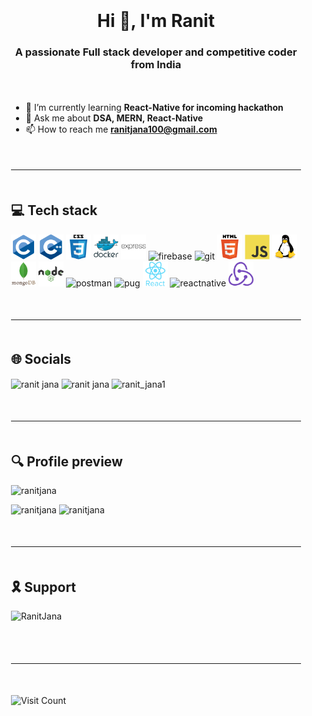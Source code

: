 <div style="padding: 20px;">
<h1 align="center">Hi 👋, I'm Ranit</h1>
<h3 align="center" style="margin-bottom: 50px;">A passionate Full stack developer and competitive coder from India</h3>

- 🌱 I’m currently learning <strong>React-Native for incoming hackathon</strong>
- 💬 Ask me about <strong>DSA, MERN, React-Native</strong>
-  📫 How to reach me <strong>ranitjana100@gmail.com</strong>

<hr style="margin: 50px 0;">

<h2>💻 Tech stack</h2>
<p align="left">
<img src="https://raw.githubusercontent.com/devicons/devicon/master/icons/c/c-original.svg" alt="c" width="40" height="40"/>
<img src="https://raw.githubusercontent.com/devicons/devicon/master/icons/cplusplus/cplusplus-original.svg" alt="cplusplus" width="40" height="40"/>
<img src="https://raw.githubusercontent.com/devicons/devicon/master/icons/css3/css3-original-wordmark.svg" alt="css3" width="40" height="40"/>
<img src="https://raw.githubusercontent.com/devicons/devicon/master/icons/docker/docker-original-wordmark.svg" alt="docker" width="40" height="40"/>
<img src="https://raw.githubusercontent.com/devicons/devicon/master/icons/express/express-original-wordmark.svg" alt="express" width="40" height="40"/>
<img src="https://www.vectorlogo.zone/logos/firebase/firebase-icon.svg" alt="firebase" width="40" height="40"/>
<img src="https://www.vectorlogo.zone/logos/git-scm/git-scm-icon.svg" alt="git" width="40" height="40"/>
<img src="https://raw.githubusercontent.com/devicons/devicon/master/icons/html5/html5-original-wordmark.svg" alt="html5" width="40" height="40"/>
<img src="https://raw.githubusercontent.com/devicons/devicon/master/icons/javascript/javascript-original.svg" alt="javascript" width="40" height="40"/>
<img src="https://raw.githubusercontent.com/devicons/devicon/master/icons/linux/linux-original.svg" alt="linux" width="40" height="40"/>
<img src="https://raw.githubusercontent.com/devicons/devicon/master/icons/mongodb/mongodb-original-wordmark.svg" alt="mongodb" width="40" height="40"/>
<img src="https://raw.githubusercontent.com/devicons/devicon/master/icons/nodejs/nodejs-original-wordmark.svg" alt="nodejs" width="40" height="40"/>
<img src="https://www.vectorlogo.zone/logos/getpostman/getpostman-icon.svg" alt="postman" width="40" height="40"/>
<img src="https://cdn.worldvectorlogo.com/logos/pug.svg" alt="pug" width="40" height="40"/>
<img src="https://raw.githubusercontent.com/devicons/devicon/master/icons/react/react-original-wordmark.svg" alt="react" width="40" height="40"/>
<img src="https://reactnative.dev/img/header_logo.svg" alt="reactnative" width="40" height="40"/>
<img src="https://raw.githubusercontent.com/devicons/devicon/master/icons/redux/redux-original.svg" alt="redux" width="40" height="40"/>
</p>

<hr style="margin: 50px 0;">

<h2>🌐 Socials</h2>
<p align="left">
<img align="center" src="https://raw.githubusercontent.com/rahuldkjain/github-profile-readme-generator/master/src/images/icons/Social/linked-in-alt.svg" alt="ranit jana" height="30" width="40"/>
<img align="center" src="https://raw.githubusercontent.com/rahuldkjain/github-profile-readme-generator/master/src/images/icons/Social/facebook.svg" alt="ranit jana" height="30" width="40"/>
<img align="center" src="https://raw.githubusercontent.com/rahuldkjain/github-profile-readme-generator/master/src/images/icons/Social/instagram.svg" alt="ranit_jana1" height="30" width="40"/>
</p>

<hr style="margin: 50px 0;">

<h2>🔍 Profile preview</h2>
<img src="https://github-readme-stats.vercel.app/api/top-langs?username=ranitjana&show_icons=true&locale=en&layout=compact&theme=radical" alt="ranitjana" />
<p>
<img src="https://github-readme-stats.vercel.app/api?username=ranitjana&show_icons=true&locale=en&theme=radical" alt="ranitjana" />
<img src="https://github-readme-streak-stats.herokuapp.com/?user=ranitjana&theme=radical" alt="ranitjana"/>

<hr style="margin: 50px 0;">

<h2>🎗️ Support</h2>
<p><a href="https://www.buymeacoffee.com/RanitJana"> 
<img align="left" src="https://cdn.buymeacoffee.com/buttons/v2/default-yellow.png" height="50" width="210" alt="RanitJana" />
</a></p>
<br><br>

<hr style="margin: 50px 0;">

<div>
<img src="https://visitcount.itsvg.in/api?id=RanitJana&icon=0&color=0" alt="Visit Count"/>
</div>
</div>
